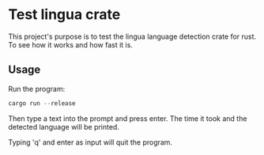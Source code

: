 # Test lingua crate

This project's purpose is to test the lingua language detection crate for rust. To see how it works and how fast it is.

## Usage

Run the program:

```rust
cargo run --release
```

Then type a text into the prompt and press enter. The time it took and the detected language will be printed.

Typing 'q' and enter as input will quit the program.
